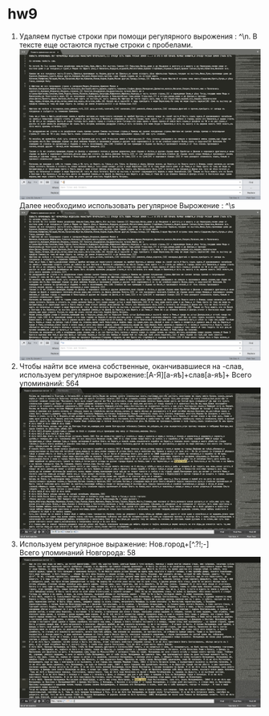 # hw9  
1. Удаляем пустые строки при помощи регулярного вырожения : ^\n. В тексте еще остаются пустые строки с пробелами. 
![alt-текст](https://github.com/averenikina/hw9/blob/master/436B946E-904B-4437-892D-BEE416B05B7F.png) 
Далее необходимо использовать регулярное Вырожение : ^\s 
![alt-текст](https://github.com/averenikina/hw9/blob/master/EFA9E5A6-A242-4D04-AD5E-3F780B6FA78D.png) 
2. Чтобы найти все имена собственные, оканчивавшиеся на -слав, используем регулярное вырожение:[А-Я][а-яѣ]+слав[а-яѣ]+ 
Всего упоминаний: 564 
![alt-текст](https://github.com/averenikina/hw9/blob/master/56B833AE-900F-4EBA-87BE-6D0C44F905F3.png)
3. Используем регулярное выражение: Нов.город+[^.?!;-]  
Всего упоминаний Новгорода: 58 
![alt-текст](https://github.com/averenikina/hw9/blob/master/C9203765-68AA-479C-8AB3-3FC44669D70E.png)
